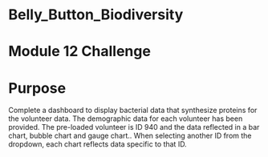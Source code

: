 # Belly_Button_Biodiversity

# Module 12 Challenge

# Purpose
Complete a dashboard to display bacterial data that synthesize proteins for the
volunteer data. The demographic data for each volunteer has been provided. The
pre-loaded volunteer is ID 940 and the data reflected in a bar chart, bubble
chart and gauge chart.. When selecting another ID from the dropdown, each
chart reflects data specific to that ID.

